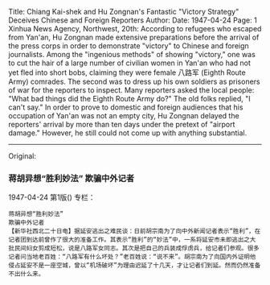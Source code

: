 Title: Chiang Kai-shek and Hu Zongnan's Fantastic "Victory Strategy" Deceives Chinese and Foreign Reporters
Author:
Date: 1947-04-24
Page: 1
Xinhua News Agency, Northwest, 20th: According to refugees who escaped from Yan'an, Hu Zongnan made extensive preparations before the arrival of the press corps in order to demonstrate "victory" to Chinese and foreign journalists. Among the "ingenious methods" of showing "victory," one was to cut the hair of a large number of civilian women in Yan'an who had not yet fled into short bobs, claiming they were female 八路军 (Eighth Route Army) comrades. The second was to dress up his own soldiers as prisoners of war for the reporters to inspect. Many reporters asked the local people: "What bad things did the Eighth Route Army do?" The old folks replied, "I can't say." In order to prove to domestic and foreign audiences that his occupation of Yan'an was not an empty city, Hu Zongnan delayed the reporters' arrival by more than ten days under the pretext of "airport damage." However, he still could not come up with anything substantial.



<hr /> 

Original: 


### 蒋胡异想“胜利妙法”  欺骗中外记者

1947-04-24
第1版()
专栏：

    蒋胡异想“胜利妙法”
    欺骗中外记者
    【新华社西北二十日电】据延安逃出之难民谈：日前胡宗南为了向中外新闻记者表示“胜利”，在记者团到达前曾作了很大的准备工作。其表示“胜利”的“妙法”中，一系将延安市未即逃出之大批民间妇女剪成短松，说是八路军女同志。其次是把自己的兵装成俘虏兵，给记者们参观。很多记者问当地老百姓：“八路军有什么坏处？”老百姓说：“说不来”。胡宗南为了向国内外证明他侵占延安不是一座空城，曾以“机场破坏”为理由迟延了十几天，才让记者们到延。然而仍然准备不出什么来。
